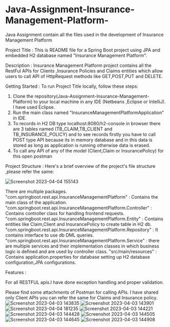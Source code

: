 # Java-Assignment-Insurance-Management-Platform-
Java Assignment contain all the files used in the development of Insurance Management Platform 

Project Title :
This is README file for a Spring Boot project using JPA and embedded H2 database named "Insurance Management Platform".

Description :
Insurance Management Platform  project contains all the  RestFul APIs for Clients ,Insurance Policies and Claims entities which allow users 
to call API of HttpRequest methods like GET,POST,PUT and DELETE.

Getting Started :
To run Project Title locally, follow these steps:
1. Clone the repository(Java-Assignment-Insurance-Management-Platform) to your local machine in any IDE (Netbeans ,Eclipse or IntelliJ). I have used Eclipse.
2. Run the main class named "InsuranceManagementPlatformApplication" in IDE.
3. To records in H2 DB type localhost:8080/h2-console in browser there are 3 tables named (TB_CLAIM,TB_CLIENT and TB_INSURANCE_POLICY) and to see records firstly 
   you have to call POST type API because its in memory database and in this data is stored as long as application is running otherwise data is erased.
5. To call any API of any of the model (Client,Claim or InsurancePolicy) for this open postman

Project Structure :
Here's a brief overview of the project's file structure ,please refer the same:

![Screenshot 2023-04-04 155143](https://user-images.githubusercontent.com/100118439/229771896-ac93802e-9d99-4a8f-88a3-01988997ceb8.png)

There are multiple packages.
"com.springboot.rest.api.InsuranceManagementPlatform" : Contains the main class of the application.
"com.springboot.rest.api.InsuranceManagementPlatform.Controller" : Contains controller class for handling frontend requests.
"com.springboot.rest.api.InsuranceManagementPlatform.Entity" : Contains entities like Claim,Client and InsurancePolicy to create table in H2 db.
"com.springboot.rest.api.InsuranceManagementPlatform.Repository" : It contains interface to use db DML queries.
"com.springboot.rest.api.InsuranceManagementPlatform.Service" : there are multiple services and their implementation classes in which business logic is defined and are used by controller class.
"src/main/resources" : Contains application.properties for database setting up H2 database configuration,JPA configurations.

Features :

For all RESTFUL apis.I have done exception handling and proper validation.

Please find some attachments of Postman for calling APIs. I have shared only Client APIs you can refer the same for Claims and Insurance policy.
![Screenshot 2023-04-03 143835](https://user-images.githubusercontent.com/100118439/229776337-34c64986-a9fd-42f2-9a89-5571f5837de6.png)
![Screenshot 2023-04-03 143901](https://user-images.githubusercontent.com/100118439/229776377-0a8e9070-2572-476d-8100-87dd5d85f2b2.png)
![Screenshot 2023-04-04 181235](https://user-images.githubusercontent.com/100118439/229795839-f8f4762e-f622-4ea4-b57d-a204e38d8521.png)
![Screenshot 2023-04-03 144221](https://user-images.githubusercontent.com/100118439/229776421-4c2cd559-ff59-447a-b385-dc46928d1359.png)
![Screenshot 2023-04-03 144428](https://user-images.githubusercontent.com/100118439/229776460-e4984079-6bfc-46e0-b4ae-ecefaef23c94.png)
![Screenshot 2023-04-03 144505](https://user-images.githubusercontent.com/100118439/229776487-0f85c047-98a3-444e-a81b-19dd1f964b40.png)
![Screenshot 2023-04-03 144645](https://user-images.githubusercontent.com/100118439/229776506-c4979525-f81e-4eb2-ab25-6f54e9759969.png)
![Screenshot 2023-04-03 144908](https://user-images.githubusercontent.com/100118439/229776066-24fd288a-9981-4bb1-8e08-e46be88bf13c.png)
